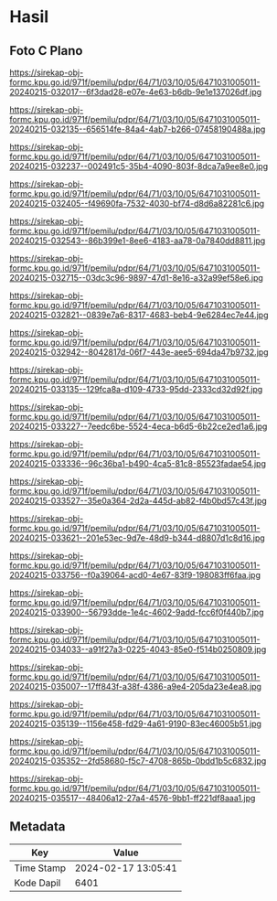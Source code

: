 # Hasil

## Foto C Plano

https://sirekap-obj-formc.kpu.go.id/971f/pemilu/pdpr/64/71/03/10/05/6471031005011-20240215-032017--6f3dad28-e07e-4e63-b6db-9e1e137026df.jpg

https://sirekap-obj-formc.kpu.go.id/971f/pemilu/pdpr/64/71/03/10/05/6471031005011-20240215-032135--656514fe-84a4-4ab7-b266-07458190488a.jpg

https://sirekap-obj-formc.kpu.go.id/971f/pemilu/pdpr/64/71/03/10/05/6471031005011-20240215-032237--002491c5-35b4-4090-803f-8dca7a9ee8e0.jpg

https://sirekap-obj-formc.kpu.go.id/971f/pemilu/pdpr/64/71/03/10/05/6471031005011-20240215-032405--f49690fa-7532-4030-bf74-d8d6a82281c6.jpg

https://sirekap-obj-formc.kpu.go.id/971f/pemilu/pdpr/64/71/03/10/05/6471031005011-20240215-032543--86b399e1-8ee6-4183-aa78-0a7840dd8811.jpg

https://sirekap-obj-formc.kpu.go.id/971f/pemilu/pdpr/64/71/03/10/05/6471031005011-20240215-032715--03dc3c96-9897-47d1-8e16-a32a99ef58e6.jpg

https://sirekap-obj-formc.kpu.go.id/971f/pemilu/pdpr/64/71/03/10/05/6471031005011-20240215-032821--0839e7a6-8317-4683-beb4-9e6284ec7e44.jpg

https://sirekap-obj-formc.kpu.go.id/971f/pemilu/pdpr/64/71/03/10/05/6471031005011-20240215-032942--8042817d-06f7-443e-aee5-694da47b9732.jpg

https://sirekap-obj-formc.kpu.go.id/971f/pemilu/pdpr/64/71/03/10/05/6471031005011-20240215-033135--129fca8a-d109-4733-95dd-2333cd32d92f.jpg

https://sirekap-obj-formc.kpu.go.id/971f/pemilu/pdpr/64/71/03/10/05/6471031005011-20240215-033227--7eedc6be-5524-4eca-b6d5-6b22ce2ed1a6.jpg

https://sirekap-obj-formc.kpu.go.id/971f/pemilu/pdpr/64/71/03/10/05/6471031005011-20240215-033336--96c36ba1-b490-4ca5-81c8-85523fadae54.jpg

https://sirekap-obj-formc.kpu.go.id/971f/pemilu/pdpr/64/71/03/10/05/6471031005011-20240215-033527--35e0a364-2d2a-445d-ab82-f4b0bd57c43f.jpg

https://sirekap-obj-formc.kpu.go.id/971f/pemilu/pdpr/64/71/03/10/05/6471031005011-20240215-033621--201e53ec-9d7e-48d9-b344-d8807d1c8d16.jpg

https://sirekap-obj-formc.kpu.go.id/971f/pemilu/pdpr/64/71/03/10/05/6471031005011-20240215-033756--f0a39064-acd0-4e67-83f9-198083ff6faa.jpg

https://sirekap-obj-formc.kpu.go.id/971f/pemilu/pdpr/64/71/03/10/05/6471031005011-20240215-033900--56793dde-1e4c-4602-9add-fcc6f0f440b7.jpg

https://sirekap-obj-formc.kpu.go.id/971f/pemilu/pdpr/64/71/03/10/05/6471031005011-20240215-034033--a91f27a3-0225-4043-85e0-f514b0250809.jpg

https://sirekap-obj-formc.kpu.go.id/971f/pemilu/pdpr/64/71/03/10/05/6471031005011-20240215-035007--17ff843f-a38f-4386-a9e4-205da23e4ea8.jpg

https://sirekap-obj-formc.kpu.go.id/971f/pemilu/pdpr/64/71/03/10/05/6471031005011-20240215-035139--1156e458-fd29-4a61-9190-83ec46005b51.jpg

https://sirekap-obj-formc.kpu.go.id/971f/pemilu/pdpr/64/71/03/10/05/6471031005011-20240215-035352--2fd58680-f5c7-4708-865b-0bdd1b5c6832.jpg

https://sirekap-obj-formc.kpu.go.id/971f/pemilu/pdpr/64/71/03/10/05/6471031005011-20240215-035517--48406a12-27a4-4576-9bb1-ff221df8aaa1.jpg


## Metadata

| Key        | Value               |
| ---------- | ------------------- |
| Time Stamp | 2024-02-17 13:05:41 |
| Kode Dapil | 6401                |



